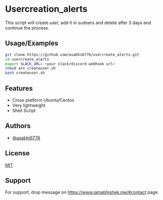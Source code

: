 
# Usercreation_alerts

This script will create user, add it in sudoers and delete after 3 days and continue the process.



## Usage/Examples

```bash
git clone https://github.com/asabhi6776/usercreate_alerts.git
cd usercreate_alerts
export SLACK_URL= <your slack/discord webhook url>
chmod a+x createuser.sh
bash createuser.sh
```


## Features

- Cross platform Ubuntu/Centos
- Very lightweight
- Shell Script
## Authors

- [@asabhi6776](https://www.github.com/asabhi6776)


## License

[MIT](https://choosealicense.com/licenses/mit/)


## Support

For support, drop message on https://www.iamabhishek.me/#contact page.